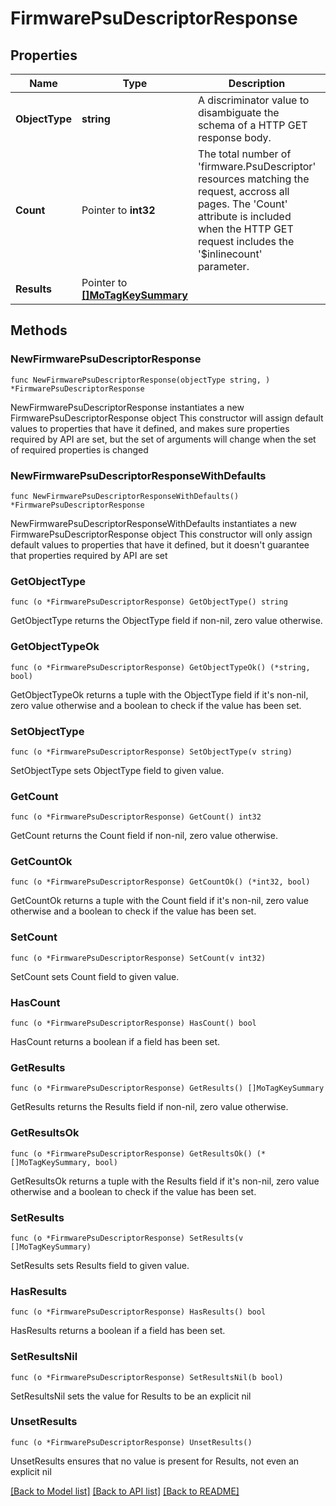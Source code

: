 # FirmwarePsuDescriptorResponse

## Properties

Name | Type | Description | Notes
------------ | ------------- | ------------- | -------------
**ObjectType** | **string** | A discriminator value to disambiguate the schema of a HTTP GET response body. | 
**Count** | Pointer to **int32** | The total number of &#39;firmware.PsuDescriptor&#39; resources matching the request, accross all pages. The &#39;Count&#39; attribute is included when the HTTP GET request includes the &#39;$inlinecount&#39; parameter. | [optional] 
**Results** | Pointer to [**[]MoTagKeySummary**](mo.TagKeySummary.md) |  | [optional] 

## Methods

### NewFirmwarePsuDescriptorResponse

`func NewFirmwarePsuDescriptorResponse(objectType string, ) *FirmwarePsuDescriptorResponse`

NewFirmwarePsuDescriptorResponse instantiates a new FirmwarePsuDescriptorResponse object
This constructor will assign default values to properties that have it defined,
and makes sure properties required by API are set, but the set of arguments
will change when the set of required properties is changed

### NewFirmwarePsuDescriptorResponseWithDefaults

`func NewFirmwarePsuDescriptorResponseWithDefaults() *FirmwarePsuDescriptorResponse`

NewFirmwarePsuDescriptorResponseWithDefaults instantiates a new FirmwarePsuDescriptorResponse object
This constructor will only assign default values to properties that have it defined,
but it doesn't guarantee that properties required by API are set

### GetObjectType

`func (o *FirmwarePsuDescriptorResponse) GetObjectType() string`

GetObjectType returns the ObjectType field if non-nil, zero value otherwise.

### GetObjectTypeOk

`func (o *FirmwarePsuDescriptorResponse) GetObjectTypeOk() (*string, bool)`

GetObjectTypeOk returns a tuple with the ObjectType field if it's non-nil, zero value otherwise
and a boolean to check if the value has been set.

### SetObjectType

`func (o *FirmwarePsuDescriptorResponse) SetObjectType(v string)`

SetObjectType sets ObjectType field to given value.


### GetCount

`func (o *FirmwarePsuDescriptorResponse) GetCount() int32`

GetCount returns the Count field if non-nil, zero value otherwise.

### GetCountOk

`func (o *FirmwarePsuDescriptorResponse) GetCountOk() (*int32, bool)`

GetCountOk returns a tuple with the Count field if it's non-nil, zero value otherwise
and a boolean to check if the value has been set.

### SetCount

`func (o *FirmwarePsuDescriptorResponse) SetCount(v int32)`

SetCount sets Count field to given value.

### HasCount

`func (o *FirmwarePsuDescriptorResponse) HasCount() bool`

HasCount returns a boolean if a field has been set.

### GetResults

`func (o *FirmwarePsuDescriptorResponse) GetResults() []MoTagKeySummary`

GetResults returns the Results field if non-nil, zero value otherwise.

### GetResultsOk

`func (o *FirmwarePsuDescriptorResponse) GetResultsOk() (*[]MoTagKeySummary, bool)`

GetResultsOk returns a tuple with the Results field if it's non-nil, zero value otherwise
and a boolean to check if the value has been set.

### SetResults

`func (o *FirmwarePsuDescriptorResponse) SetResults(v []MoTagKeySummary)`

SetResults sets Results field to given value.

### HasResults

`func (o *FirmwarePsuDescriptorResponse) HasResults() bool`

HasResults returns a boolean if a field has been set.

### SetResultsNil

`func (o *FirmwarePsuDescriptorResponse) SetResultsNil(b bool)`

 SetResultsNil sets the value for Results to be an explicit nil

### UnsetResults
`func (o *FirmwarePsuDescriptorResponse) UnsetResults()`

UnsetResults ensures that no value is present for Results, not even an explicit nil

[[Back to Model list]](../README.md#documentation-for-models) [[Back to API list]](../README.md#documentation-for-api-endpoints) [[Back to README]](../README.md)


